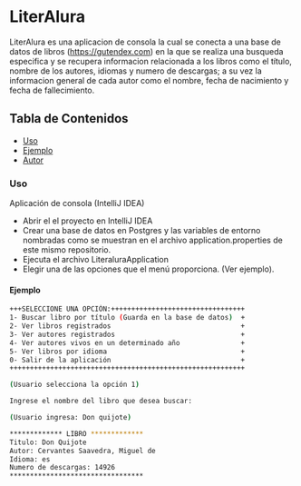 # LiterAlura


LiterAlura es una aplicacion de consola la cual se conecta a una base de datos de libros (https://gutendex.com) en la que se realiza una busqueda especifica y se recupera informacion relacionada a los libros como el título, nombre de los autores, idiomas y numero de descargas; a su vez la informacion general de cada autor como el nombre, fecha de nacimiento y fecha de fallecimiento.

## Tabla de Contenidos

- [Uso](#uso)
- [Ejemplo](#ejemplo)
- [Autor](#autor)

### Uso

Aplicación de consola (IntelliJ IDEA)
* Abrir el el proyecto en IntelliJ IDEA
* Crear una base de datos en Postgres y las variables de entorno nombradas como se muestran en el archivo application.properties de este mismo repositorio.
* Ejecuta el archivo LiteraluraApplication
* Elegir una de las opciones que el menú proporciona. (Ver ejemplo).


#### Ejemplo

```bash
+++SELECCIONE UNA OPCIÓN:+++++++++++++++++++++++++++++++++
1- Buscar libro por título (Guarda en la base de datos)  +
2- Ver libros registrados                                +
3- Ver autores registrados                               +
4- Ver autores vivos en un determinado año               +
5- Ver libros por idioma                                 +
0- Salir de la aplicación                                +
++++++++++++++++++++++++++++++++++++++++++++++++++++++++++

(Usuario selecciona la opción 1)

Ingrese el nombre del libro que desea buscar:

(Usuario ingresa: Don quijote)

************* LIBRO *************
Titulo: Don Quijote
Autor: Cervantes Saavedra, Miguel de
Idioma: es
Numero de descargas: 14926
********************************* 

```
